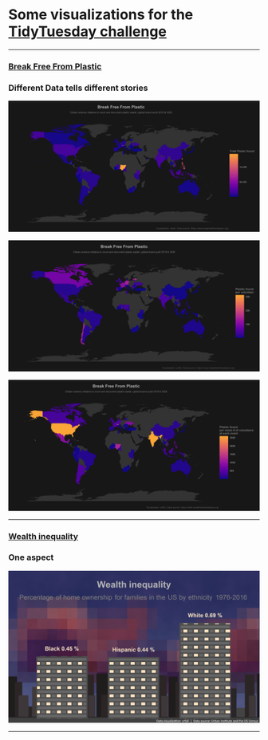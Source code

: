 # Some visualizations for the [TidyTuesday challenge](https://github.com/rfordatascience/tidytuesday)



***

### [Break Free From Plastic](https://www.breakfreefromplastic.org/)
### Different Data tells different stories 

![./2021_05_plastic_pollution/output/plastic_total.png](https://raw.githubusercontent.com/srfall/tidytuesday/main/2021_05_plastic_pollution/output/plastic_total.png)

![./2021_05_plastic_pollution/output/plastic_per_observer.png](https://raw.githubusercontent.com/srfall/tidytuesday/main/2021_05_plastic_pollution/output/plastic_per_observer.png)

![./2021_05_plastic_pollution/output/plastic_observer_per_event.png](https://raw.githubusercontent.com/srfall/tidytuesday/main/2021_05_plastic_pollution/output/plastic_observer_per_event.png)
***

### [Wealth inequality](https://apps.urban.org/features/wealth-inequality-charts/)
### One aspect 

![./2021_07_wealth_and_income/output/home_owner.png](https://raw.githubusercontent.com/srfall/tidytuesday/main/2021_07_wealth_and_income/output/home_owner.png)
***
